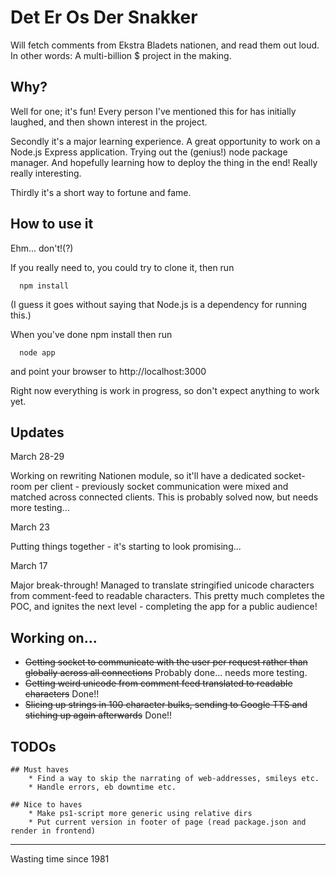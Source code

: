 # Det Er Os Der Snakker

Will fetch comments from Ekstra Bladets nationen, and read them out loud. In other words: A multi-billion $ project in the making.

## Why?

Well for one; it's fun! Every person I've mentioned this for has initially laughed, and then shown interest in the project.

Secondly it's a major learning experience. A great opportunity to work on a Node.js Express application. Trying out the (genius!) node package manager. And hopefully learning how to deploy the thing in the end! Really really interesting.

Thirdly it's a short way to fortune and fame.

## How to use it

Ehm... don't!(?)

If you really need to, you could try to clone it, then run

      npm install 

(I guess it goes without saying that Node.js is a dependency for running this.)

When you've done npm install then run

	  node app

and point your browser to http://localhost:3000

Right now everything is work in progress, so don't expect anything to work yet.

## Updates

March 28-29

Working on rewriting Nationen module, so it'll have a dedicated socket-room per client - previously socket communication were mixed and matched across connected clients. This is probably solved now, but needs more testing...

March 23

Putting things together - it's starting to look promising...

March 17

Major break-through! Managed to translate stringified unicode characters from comment-feed to readable characters. This pretty much completes the POC, and ignites the next level - completing the app for a public audience!

## Working on...

 * ~~Getting socket to communicate with the user per request rather than globally across all connections~~ Probably done... needs more testing.
 * ~~Getting weird unicode from comment feed translated to readable characters~~ Done!!
 * ~~Slicing up strings in 100 character bulks, sending to Google TTS and stiching up again afterwards~~ Done!!

## TODOs
	## Must haves
 		* Find a way to skip the narrating of web-addresses, smileys etc.
 		* Handle errors, eb downtime etc.

 	## Nice to haves
		* Make ps1-script more generic using relative dirs
 		* Put current version in footer of page (read package.json and render in frontend)

---
Wasting time since 1981